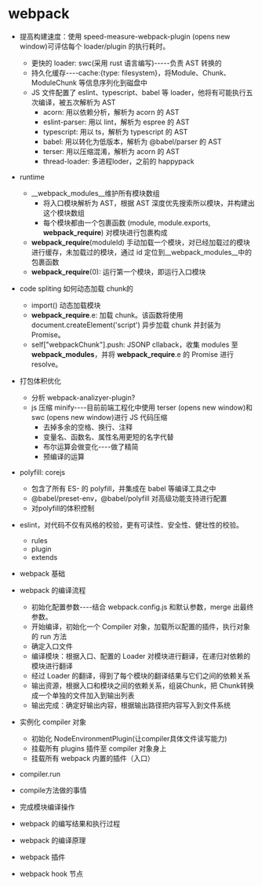 # webpack

- 提高构建速度：使用 speed-measure-webpack-plugin (opens new window)可评估每个 loader/plugin 的执行耗时。
  - 更快的 loader: swc(采用 rust 语言编写)-----负责 AST 转换的
  - 持久化缓存----cache:{type: filesystem}，将Module、Chunk、ModuleChunk 等信息序列化到磁盘中
  - JS 文件配置了 eslint、typescript、babel 等 loader，他将有可能执行五次编译，被五次解析为 AST
    - acorn: 用以依赖分析，解析为 acorn 的 AST
    - eslint-parser: 用以 lint，解析为 espree 的 AST
    - typescript: 用以 ts，解析为 typescript 的 AST
    - babel: 用以转化为低版本，解析为 @babel/parser 的 AST
    - terser: 用以压缩混淆，解析为 acorn 的 AST
    - thread-loader: 多进程loder，之前的 happypack
- runtime
  - __webpack_modules__维护所有模块数组
    - 将入口模块解析为 AST，根据 AST 深度优先搜索所以模块，并构建出这个模块数组
    - 每个模块都由一个包裹函数 (module, module.exports, __webpack_require__) 对模块进行包裹构成
  - __webpack_require__(moduleId) 手动加载一个模块，对已经加载过的模块进行缓存，未加载过的模块，通过 id 定位到__webpack_modules__中的包裹函数
  - __webpack_require__(0): 运行第一个模块，即运行入口模块
- code spliting 如何动态加载 chunk的
  - import() 动态加载模块
  - __webpack_require__.e: 加载 chunk。该函数将使用 document.createElement('script') 异步加载 chunk 并封装为 Promise。
  - self["webpackChunk"].push: JSONP cllaback，收集 modules 至 __webpack_modules__，并将 __webpack_require__.e 的 Promise 进行 resolve。
- 打包体积优化
  - 分析 webpack-analizyer-plugin?
  - js 压缩 minify----目前前端工程化中使用 terser (opens new window)和 swc (opens new window)进行 JS 代码压缩
    - 去掉多余的空格、换行、注释
    - 变量名、函数名、属性名用更短的名字代替
    - 布尔运算会做变化----做了精简
    - 预编译的运算
- polyfill: corejs
  - 包含了所有 ES- 的 polyfill，并集成在 babel 等编译工具之中
  - @babel/preset-env，@babel/polyfill 对高级功能支持进行配置
  - 对polyfill的体积控制

- eslint，对代码不仅有风格的校验，更有可读性、安全性、健壮性的校验。
  - rules
  - plugin
  - extends

- webpack 基础

- webpack 的编译流程
  - 初始化配置参数----结合 webpack.config.js 和默认参数，merge 出最终参数。
  - 开始编译，初始化一个 Compiler 对象，加载所以配置的插件，执行对象的 run 方法
  - 确定入口文件
  - 编译模块：根据入口、配置的 Loader 对模块进行翻译，在递归对依赖的模块进行翻译
  - 经过 Loader 的翻译，得到了每个模块的翻译结果与它们之间的依赖关系
  - 输出资源，根据入口和模块之间的依赖关系，组装Chunk，把 Chunk转换成一个单独的文件加入到输出列表
  - 输出完成：确定好输出内容，根据输出路径把内容写入到文件系统

- 实例化 compiler 对象
  - 初始化 NodeEnvironmentPlugin(让compiler具体文件读写能力)
  - 挂载所有 plugins 插件至 compiler 对象身上
  - 挂载所有 webpack 内置的插件（入口）
- compiler.run
- compile方法做的事情
- 完成模块编译操作
- webpack 的编写结果和执行过程
- webpack 的编译原理
- webpack 插件
- webpack hook 节点
